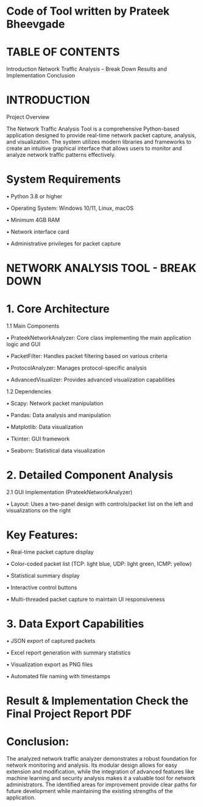 # Code of Tool written by Prateek Bheevgade


# TABLE OF CONTENTS

Introduction
Network Traffic Analysis – Break Down
Results and Implementation
Conclusion

# INTRODUCTION
Project Overview

The Network Traffic Analysis Tool is a comprehensive Python-based application designed to provide real-time network packet capture, analysis, and visualization. The system utilizes modern libraries and
frameworks to create an intuitive graphical interface that allows users to monitor and analyze network traffic patterns effectively.

# System Requirements

• Python 3.8 or higher

• Operating System: Windows 10/11, Linux, macOS

• Minimum 4GB RAM

• Network interface card

• Administrative privileges for packet capture

# NETWORK ANALYSIS TOOL - BREAK DOWN 

# 1. Core Architecture
   
1.1 Main Components

• PrateekNetworkAnalyzer: Core class implementing the main application logic and GUI

• PacketFilter: Handles packet filtering based on various criteria

• ProtocolAnalyzer: Manages protocol-specific analysis

• AdvancedVisualizer: Provides advanced visualization capabilities

1.2 Dependencies

• Scapy: Network packet manipulation

• Pandas: Data analysis and manipulation

• Matplotlib: Data visualization

• Tkinter: GUI framework

• Seaborn: Statistical data visualization


# 2. Detailed Component Analysis

2.1 GUI Implementation (PrateekNetworkAnalyzer)

• Layout: Uses a two-panel design with controls/packet list on the left and visualizations on the
right

# Key Features:

• Real-time packet capture display

• Color-coded packet list (TCP: light blue, UDP: light green, ICMP: yellow)

• Statistical summary display

• Interactive control buttons

• Multi-threaded packet capture to maintain UI responsiveness


# 3. Data Export Capabilities
   
• JSON export of captured packets

• Excel report generation with summary statistics

• Visualization export as PNG files

• Automated file naming with timestamps


# Result & Implementation Check the Final Project Report PDF


# Conclusion:


The analyzed network traffic analyzer demonstrates a robust foundation for network monitoring and analysis. Its modular design allows for easy extension and modification, while the integration of advanced features
like machine learning and security analysis makes it a valuable tool for network administrators. The identified areas for improvement provide clear paths for future development while maintaining the existing
strengths of the application.
